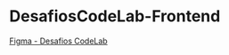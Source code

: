 # DesafiosCodeLab-Frontend

[Figma - Desafios CodeLab](https://www.figma.com/design/Yb9IBH56g7T1hdIyZ3BMNO/Desafios---CodeLab?node-id=624-2&node-type=canvas&t=zbeofG0jKSsZdJZP-0)

